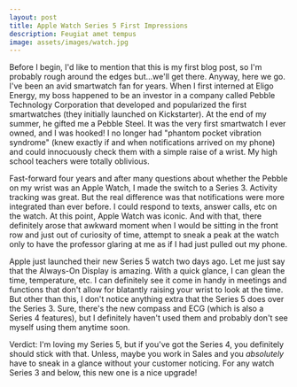 ```yaml
---
layout: post
title: Apple Watch Series 5 First Impressions
description: Feugiat amet tempus
image: assets/images/watch.jpg
---
```


Before I begin, I'd like to mention that this is my first blog post, so I'm probably rough around the edges but...we'll get there. Anyway, here we go. I've been an avid smartwatch fan for years. When I first interned at Eligo Energy, my boss happened to be an investor in a company called Pebble Technology Corporation that developed and popularized the first smartwatches (they initially launched on Kickstarter). At the end of my summer, he gifted me a Pebble Steel. It was the very first smartwatch I ever owned, and I was hooked! I no longer had "phantom pocket vibration syndrome" (knew exactly if and when notifications arrived on my phone) and could innocuously check them with a simple raise of a wrist. My high school teachers were totally oblivious.

Fast-forward four years and after many questions about whether the Pebble on my wrist was an Apple Watch, I made the switch to a Series 3. Activity tracking was great. But the real difference was that notifications were more integrated than ever before. I could respond to texts, answer calls, etc on the watch. At this point, Apple Watch was iconic. And with that, there definitely arose that awkward moment when I would be sitting in the front row and just out of curiosity of time, attempt to sneak a peak at the watch only to have the professor glaring at me as if I had just pulled out my phone.

Apple just launched their new Series 5 watch two days ago. Let me just say that the Always-On Display is amazing. With a quick glance, I can glean the time, temperature, etc. I can definitely see it come in handy in meetings and functions that don't allow for blatantly raising your wrist to look at the time. But other than this, I don't notice anything extra that the Series 5 does over the Series 3. Sure, there's the new compass and ECG (which is also a Series 4 features), but I definitely haven't used them and probably don't see myself using them anytime soon.

Verdict: I'm loving my Series 5, but if you've got the Series 4, you definitely should stick with that. Unless, maybe you work in Sales and you *absolutely* have to sneak in a glance without your customer noticing. For any watch Series 3 and below, this new one is a nice upgrade!
